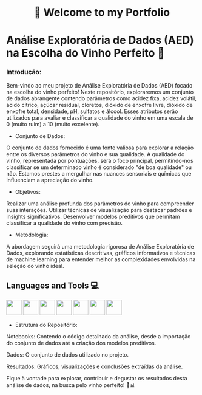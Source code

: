 <div align="center">
  <h1>👋 Welcome to my Portfolio</h1>
</div>

# Análise Exploratória de Dados (AED) na Escolha do Vinho Perfeito 🍷

### Introdução:

Bem-vindo ao meu projeto de Análise Exploratória de Dados (AED) focado na escolha do vinho perfeito! Neste repositório, exploraremos um conjunto de dados abrangente contendo parâmetros como acidez fixa, acidez volátil, ácido cítrico, açúcar residual, cloretos, dióxido de enxofre livre, dióxido de enxofre total, densidade, pH, sulfatos e álcool. Esses atributos serão utilizados para avaliar e classificar a qualidade do vinho em uma escala de 0 (muito ruim) a 10 (muito excelente).

- Conjunto de Dados:

O conjunto de dados fornecido é uma fonte valiosa para explorar a relação entre os diversos parâmetros do vinho e sua qualidade. A qualidade do vinho, representada por pontuações, será o foco principal, permitindo-nos classificar se um determinado vinho é considerado "de boa qualidade" ou não. Estamos prestes a mergulhar nas nuances sensoriais e químicas que influenciam a apreciação do vinho.

- Objetivos:

Realizar uma análise profunda dos parâmetros do vinho para compreender suas interações.
Utilizar técnicas de visualização para destacar padrões e insights significativos.
Desenvolver modelos preditivos que permitam classificar a qualidade do vinho com precisão.

- Metodologia:
  
A abordagem seguirá uma metodologia rigorosa de Análise Exploratória de Dados, explorando estatísticas descritivas, gráficos informativos e técnicas de machine learning para entender melhor as complexidades envolvidas na seleção do vinho ideal.


<!-- **fabiocarvalhosimoes/Fabio-C-Simoes** is a ✨ _special_ ✨ repository because its `README.md` (this file) appears on your GitHub profile. -->


## Languages and Tools 💻



<img src="https://cdn.jsdelivr.net/gh/devicons/devicon@latest/icons/vscode/vscode-original-wordmark.svg" width="40" height="40"/> <img src="https://cdn.jsdelivr.net/gh/devicons/devicon/icons/git/git-original.svg" width="40" height="40"/> <img src="https://cdn.jsdelivr.net/gh/devicons/devicon@latest/icons/anaconda/anaconda-original-wordmark.svg" width="40" height="40"/> <img src="https://cdn.jsdelivr.net/gh/devicons/devicon@latest/icons/jupyter/jupyter-original-wordmark.svg" width="40" height="40"/> <img src="https://cdn.jsdelivr.net/gh/devicons/devicon@latest/icons/python/python-original-wordmark.svg" width="40" height="40"/> <img src="https://cdn.jsdelivr.net/gh/devicons/devicon@latest/icons/numpy/numpy-original-wordmark.svg" width="40" height="40"/> <img src="https://cdn.jsdelivr.net/gh/devicons/devicon@latest/icons/pandas/pandas-original-wordmark.svg" width="40" height="40"/> 

- Estrutura do Repositório:

Notebooks: Contendo o código detalhado da análise, desde a importação do conjunto de dados até a criação dos modelos preditivos.

Dados: O conjunto de dados utilizado no projeto.

Resultados: Gráficos, visualizações e conclusões extraídas da análise.

Fique à vontade para explorar, contribuir e degustar os resultados desta análise de dados, na busca pelo vinho perfeito! 🍇📊
